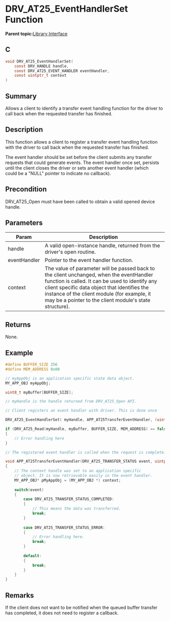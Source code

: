 # DRV\_AT25\_EventHandlerSet Function

**Parent topic:**[Library Interface](GUID-FC2766BD-E5AF-4007-BA9A-D1E179E8AF51.md)

## C

```c
void DRV_AT25_EventHandlerSet(
    const DRV_HANDLE handle,
    const DRV_AT25_EVENT_HANDLER eventHandler,
    const uintptr_t context
)
```

## Summary

Allows a client to identify a transfer event handling function for the driver to call back when the requested transfer has finished.

## Description

This function allows a client to register a transfer event handling function<br />with the driver to call back when the requested transfer has finished.

The event handler should be set before the client submits any transfer<br />requests that could generate events. The event handler once set, persists<br />until the client closes the driver or sets another event handler \(which<br />could be a "NULL" pointer to indicate no callback\).

## Precondition

DRV\_AT25\_Open must have been called to obtain a valid opened device handle.

## Parameters

|Param|Description|
|-----|-----------|
|handle|A valid open-instance handle, returned from the driver's open routine.|
|eventHandler|Pointer to the event handler function.|
|context|The value of parameter will be passed back to the client unchanged, when the eventHandler function is called. It can be used to identify any client specific data object that identifies the instance of the client module \(for example, it may be a pointer to the client module's state structure\).|

## Returns

None.

## Example

```c
#define BUFFER_SIZE 256
#define MEM_ADDRESS 0x00

// myAppObj is an application specific state data object.
MY_APP_OBJ myAppObj;

uint8_t myBuffer[BUFFER_SIZE];

// myHandle is the handle returned from DRV_AT25_Open API.

// Client registers an event handler with driver. This is done once

DRV_AT25_EventHandlerSet( myHandle, APP_AT25TransferEventHandler, (uintptr_t)&myAppObj );

if (DRV_AT25_Read(myHandle, myBuffer, BUFFER_SIZE, MEM_ADDRESS) == false)
{
    // Error handling here
}

// The registered event handler is called when the request is complete.

void APP_AT25TransferEventHandler(DRV_AT25_TRANSFER_STATUS event, uintptr_t context)
{
    // The context handle was set to an application specific
    // object. It is now retrievable easily in the event handler.
    MY_APP_OBJ* pMyAppObj = (MY_APP_OBJ *) context;
    
    switch(event)
    {
        case DRV_AT25_TRANSFER_STATUS_COMPLETED:
        {
            // This means the data was transferred.
            break;
        }
        
        case DRV_AT25_TRANSFER_STATUS_ERROR:
        {
            // Error handling here.
            break;
        }
        
        default:
        {
            break;
        }
    }
}
```

## Remarks

If the client does not want to be notified when the queued buffer transfer has completed, it does not need to register a callback.

